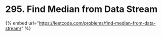 # 295. Find Median from Data Stream



{% embed url="https://leetcode.com/problems/find-median-from-data-stream/" %}

